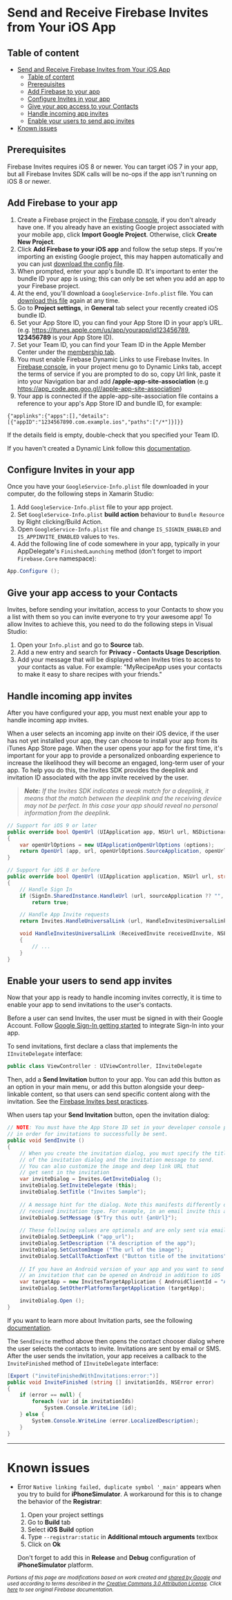 # Send and Receive Firebase Invites from Your iOS App

## Table of content

- [Send and Receive Firebase Invites from Your iOS App](#send-and-receive-firebase-invites-from-your-ios-app)
	- [Table of content](#table-of-content)
	- [Prerequisites](#prerequisites)
	- [Add Firebase to your app](#add-firebase-to-your-app)
	- [Configure Invites in your app](#configure-invites-in-your-app)
	- [Give your app access to your Contacts](#give-your-app-access-to-your-contacts)
	- [Handle incoming app invites](#handle-incoming-app-invites)
	- [Enable your users to send app invites](#enable-your-users-to-send-app-invites)
- [Known issues](#known-issues)

## Prerequisites

Firebase Invites requires iOS 8 or newer. You can target iOS 7 in your app, but all Firebase Invites SDK calls will be no-ops if the app isn't running on iOS 8 or newer.

## Add Firebase to your app

1. Create a Firebase project in the [Firebase console][1], if you don't already have one. If you already have an existing Google project associated with your mobile app, click **Import Google Project**. Otherwise, click **Create New Project**.
2. Click **Add Firebase to your iOS app** and follow the setup steps. If you're importing an existing Google project, this may happen automatically and you can just [download the config file][2].
3. When prompted, enter your app's bundle ID. It's important to enter the bundle ID your app is using; this can only be set when you add an app to your Firebase project.
4. At the end, you'll download a `GoogleService-Info.plist` file. You can [download this file][2] again at any time.
5. Go to **Project settings**, in **General** tab select your recently created iOS bundle ID.
6. Set your App Store ID, you can find your App Store ID in your app’s URL. (e.g. https://itunes.apple.com/us/app/yourapp/id123456789, **123456789** is your App Store ID).
7. Set your Team ID, you can find your Team ID in the Apple Member Center under the [membership tab][3].
8. You must enable Firebase Dynamic Links to use Firebase Invites. In [Firebase console][1], in your project menu go to Dynamic Links tab, accept the terms of service if you are prompted to do so, copy Url link, paste it into your Navigation bar and add **/apple-app-site-association** (e.g https://app_code.app.goo.gl//apple-app-site-association)
9. Your app is connected if the apple-app-site-association file contains a reference to your app's App Store ID and bundle ID, for example:

```
{"applinks":{"apps":[],"details":[{"appID":"1234567890.com.example.ios","paths":["/*"]}]}}
```

If the details field is empty, double-check that you specified your Team ID.

If you haven't created a Dynamic Link follow this [documentation][3].

## Configure Invites in your app

Once you have your `GoogleService-Info.plist` file downloaded in your computer, do the following steps in Xamarin Studio:

1. Add `GoogleService-Info.plist` file to your app project.
2. Set `GoogleService-Info.plist` **build action** behaviour to `Bundle Resource` by Right clicking/Build Action.
3. Open `GoogleService-Info.plist` file and change `IS_SIGNIN_ENABLED` and `IS_APPINVITE_ENABLED` values to `Yes`.
4. Add the following line of code somewhere in your app, typically in your AppDelegate's `FinishedLaunching` method (don't forget to import `Firebase.Core` namespace):

```csharp
App.Configure ();
```

## Give your app access to your Contacts

Invites, before sending your invitation, access to your Contacts to show you a list with them so you can invite everyone to try your awesome app! To allow Invites to achieve this, you need to do the following steps in Visual Studio:

1. Open your `Info.plist` and go to **Source** tab.
2. Add a new entry and search for **Privacy - Contacts Usage Description**.
3. Add your message that will be displayed when Invites tries to access to your contacts as value. For example: "MyRecipeApp uses your contacts to make it easy to share recipes with your friends."

## Handle incoming app invites

After you have configured your app, you must next enable your app to handle incoming app invites.

When a user selects an incoming app invite on their iOS device, if the user has not yet installed your app, they can choose to install your app from its iTunes App Store page. When the user opens your app for the first time, it's important for your app to provide a personalized onboarding experience to increase the likelihood they will become an engaged, long-term user of your app. To help you do this, the Invites SDK provides the deeplink and invitation ID associated with the app invite received by the user.

> **_Note:_** _If the Invites SDK indicates a weak match for a deeplink, it means that the match between the deeplink and the receiving device may not be perfect. In this case your app should reveal no personal information from the deeplink._

```csharp
// Support for iOS 9 or later
public override bool OpenUrl (UIApplication app, NSUrl url, NSDictionary options)
{
	var openUrlOptions = new UIApplicationOpenUrlOptions (options);
	return OpenUrl (app, url, openUrlOptions.SourceApplication, openUrlOptions.Annotation);
}

// Support for iOS 8 or before
public override bool OpenUrl (UIApplication application, NSUrl url, string sourceApplication, NSObject annotation)
{
	// Handle Sign In
	if (SignIn.SharedInstance.HandleUrl (url, sourceApplication ?? "", annotation))
		return true;

	// Handle App Invite requests
	return Invites.HandleUniversalLink (url, HandleInvitesUniversalLink);

	void HandleInvitesUniversalLink (ReceivedInvite receivedInvite, NSError error)
	{
		// ...
	}
}
```
## Enable your users to send app invites

Now that your app is ready to handle incoming invites correctly, it is time to enable your app to send invitations to the user's contacts.

Before a user can send Invites, the user must be signed in with their Google Account. Follow [Google Sign-In getting started][4] to integrate Sign-In into your 
app.

To send invitations, first declare a class that implements the `IInviteDelegate` interface:

```csharp
public class ViewController : UIViewController, IInviteDelegate
```

Then, add a **Send Invitation** button to your app. You can add this button as an option in your main menu, or add this button alongside your deep-linkable content, so that users can send specific content along with the invitation. See the [Firebase Invites best practices][5].

When users tap your **Send Invitation** button, open the invitation dialog:

```csharp
// NOTE: You must have the App Store ID set in your developer console project
// in order for invitations to successfully be sent.
public void SendInvite ()
{
	// When you create the invitation dialog, you must specify the title
	// of the invitation dialog and the invitation message to send. 
	// You can also customize the image and deep link URL that 
	// get sent in the invitation
	var inviteDialog = Invites.GetInviteDialog ();
	inviteDialog.SetInviteDelegate (this);
	inviteDialog.SetTitle ("Invites Sample");
	
	// A message hint for the dialog. Note this manifests differently depending on the
    // received invitation type. For example, in an email invite this appears as the subject.
	inviteDialog.SetMessage ($"Try this out! {anUrl}");
	
	// These following values are optionals and are only sent via email
	inviteDialog.SetDeepLink ("app_url");
	inviteDialog.SetDescription ("A description of the app");
	inviteDialog.SetCustomImage ("The url of the image");
	inviteDialog.SetCallToActionText ("Button title of the invitations");
	
	// If you have an Android version of your app and you want to send
	// an invitation that can be opened on Android in addition to iOS
	var targetApp = new InvitesTargetApplication { AndroidClientId = "Android ID" };
	inviteDialog.SetOtherPlatformsTargetApplication (targetApp);

	inviteDialog.Open ();
}
```

If you want to learn more about Invitation parts, see the following [documentation][6].

The `SendInvite` method above then opens the contact chooser dialog where the user selects the contacts to invite. Invitations are sent by email or SMS. After the user sends the invitation, your app receives a callback to the `InviteFinished` method of `IInviteDelegate` interface:

```csharp
[Export ("inviteFinishedWithInvitations:error:")]
public void InviteFinished (string [] invitationIds, NSError error)
{
	if (error == null) {
		foreach (var id in invitationIds)
			System.Console.WriteLine (id);
	} else {
		System.Console.WriteLine (error.LocalizedDescription);
	}
}
```

---

# Known issues

* Error `Native linking failed, duplicate symbol '_main'` appears when you try to build for **iPhoneSimulator**. A workaround for this is to change the behavior of the **Registrar**:
	1. Open your project settings
	2. Go to **Build** tab
	3. Select **iOS Build** option
	4. Type `--registrar:static` in **Additional mtouch arguments** textbox
	5. Click on **Ok**

	Don't forget to add this in **Release** and **Debug** configuration of **iPhoneSimulator** platform.

<sub>_Portions of this page are modifications based on work created and [shared by Google](https://developers.google.com/readme/policies/) and used according to terms described in the [Creative Commons 3.0 Attribution License](http://creativecommons.org/licenses/by/3.0/). Click [here](https://firebase.google.com/docs/invites/ios) to see original Firebase documentation._</sub>

[1]: https://firebase.google.com/console/
[2]: http://support.google.com/firebase/answer/7015592
[3]: https://firebase.google.com/docs/dynamic-links/ios#create-a-dynamic-link
[4]: https://components.xamarin.com/gettingstarted/googleiossignin
[5]: https://firebase.google.com/docs/invites/best-practices
[6]: https://firebase.google.com/docs/invites/ios#customize-the-invitation
[note_icon]: https://cdn3.iconfinder.com/data/icons/UltimateGnome/22x22/apps/gnome-app-install-star.png
[warning_icon]: https://cdn2.iconfinder.com/data/icons/freecns-cumulus/32/519791-101_Warning-20.png